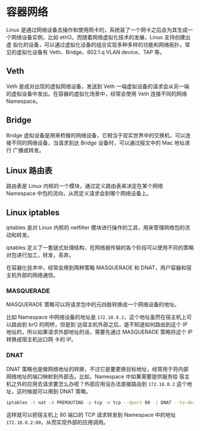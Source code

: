 # 容器网络

Linux 是通过网络设备去操作和使用网卡的，系统装了一个网卡之后会为其生成一个网络设备实例，比如 ethO。而随着网络虚拟化技术的发展，Linux 支持创建出虚
拟化的设备，可以通过虚拟化设备的组合实现多种多样的功能和网络拓扑。常见的虚拟化设备有 Veth、Bridge、802.1.q VLAN device、TAP 等。

## Veth
Veth 是成对出现的虚拟网络设备，发送到 Veth 一端虚拟设备的请求会从另一端的虚拟设备中发出。在容器的虚拟化场景中，经常会使用 Veth 连接不同的网络 Namespace。


## Bridge
Bridge 虚拟设备是用来桥接的网络设备，它相当于现实世界中的交换机，可以连接不同的网络设备，当请求到达 Bridge 设备时，可以通过报文中的 Mac 地址进行
广播或转发。

## Linux 路由表
路由表是 Linux 内核的一个模块，通过定义路由表来决定在某个网络 Namespace 中包的流向，从而定义请求会到哪个网络设备上。

## Linux iptables
iptables 是对 Linux 内核的 netfilter 模块进行操作的工具，用来管理网络包的流动和转发。

iptables 定义了一套链式处理结构，在网络报传输的各个阶段可以使用不同的策略对包进行加工，转发，丢弃。

在容器化技术中，经常会用到两种策略 MASQUERADE 和 DNAT，用户容器和宿主机外部的网络通信。

### MASQUERADE

MASQUERADE 策略可以将请求包中的元四肢转换成一个网络设备的地址。

比如 Namespace 中网络设备的地址是 `172.18.0.2`，这个地址虽然在宿主机上可以路由到 brO 的网桥，但是到
达宿主机外部之后，是不知道如何路由到这个 IP 地址的，所以如果请求外部地址的话，需要先通过 MASQUERADE 策略将这个 IP 转换成宿主机出口网
卡的 IP。

### DNAT

DNAT 策略也是做网络地址的转换，不过它是要更换目标地址，经常用于将内部网络地址的端口映射到外部去。比如，Namespace 中如果需要提供服务给
宿主机之外的应用去请求要怎么办呢？外部应用没办法直接路由到 `172.18.0.2` 这个地址，这时候就可以用到 DNAT 策略。

```bash
iptables -t nat -A PREROUTING -p tcp -m tcp --dport 80 -j DNAT --to-destination 172.18.0.2:80
```

这样就可以把宿主机上 80 端口的 TCP 请求转发到 Namespace 中的地址 `172.18.0.2:80`，从而实现外部的应用调用。
